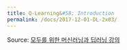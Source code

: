 ```yaml
---
title: Q-Learning&#58; Introduction
permalink: /docs/2017-12-01-DL-2x03/
---
```


Source: [모두를 위한 머신러닝과 딥러닝 강의](http://hunkim.github.io/ml/)
<script>
	embedPDF({url:'https://hunkim.github.io/ml/RL/rl03.pdf', height:'534px', id:0});
	embedPDF({url:'https://hunkim.github.io/ml/RL/rl-l03.pdf', height:'534px', id:1});
</script>
